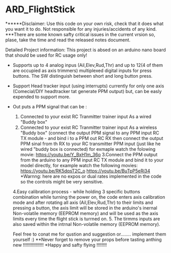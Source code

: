 # ARD_FlightStick
******Disclaimer:
Use this code on your own risk, check that it does what you want it to do.
Not responsible for any injuries/accidents of any kind.
***There are some known safty critical issues in the current vrsion so, plase, take the time and read the released notes document.

Detailed Project information:
This project is absed on an arduino nano board that should be used for RC usage only!
* Supports up to 4 analog inpus (Ail,Elev,Rud,Thr) and up to 12(4 of them are occupied as axis trimmers)  multiplexed digital inputs for press buttons.
   The SW distinguish between short and long button press.
* Support Head tracker input (using interrupts) currently for only one axis (Comecial/DIY headtracker tat generate PPM output) but, can be easly expended to support more.
* Out puts a PPM signal that can be :
  1. Connected to your exist RC Tranmitter trainer input As a wired "Buddy box" 
  2. Connected to your exist RC Tranmitter trainer input As a wireless "Buddy box" (connect the output PPM signal to any PPM input RC TX module - and bind i to a PPM out RC RX          then connect the output PPM sinal from th RX to your RC transmitter PPM input (just like he wired "buddy box is connected) for exmaple watch the folowing movie:
     https://youtu.be/Y_BxH1m_36o
  3.Connect the PPM output from the arduino to any PPM input RC TX module and bind it to your model directly, for example watch the following movies:
    https://youtu.be/RK5dqsT2C_o
    https://youtu.be/BuTpP5eRi34
    *Warnng: here are no expos or dual rates implemented in the code so the controls might be very sensitive.
  
  4.Easy calibration process - while holding 3 specific buttons combination while turning the power on, the code enters axis calibration mode and after rotating all axis               (Ail,Elev,Rud,Thr) to their limits and pressing a button, the axis limit will be stored in the arduino's inernal Non-volatile memory (EEPROM memory) and will be used as         the axis limits every time the flight stick is turrned on.
  5. The tirmms inputs are also saved within the intrnal Non-volatile memory (EEPROM memory).

  Feel free to conat me for qustion and suggestion or........ implement them yourself :)
  **Never forget to remove your props before tasting anthing new !!!!!!!!!!!!!!!!
  *Happy and safty flying !!!!!!!!


  






